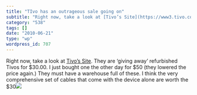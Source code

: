 ```yaml
---
title: "TIvo has an outrageous sale going on"
subtitle: "Right now, take a look at [Tivo’s Site](https://www3.tivo.com/store/clearance.do?WT.ac=tivohome_clea..."
category: "538"
tags: []
date: "2010-06-21"
type: "wp"
wordpress_id: 707
---
```

Right now, take a look at [Tivo’s Site](https://www3.tivo.com/store/clearance.do?WT.ac=tivohome_clearancecenter_HD29_content_body). They are ‘giving away’ refurbished Tivos for $30.00. I just bought one the other day for $50 (they lowered the price again.) They must have a warehouse full of these. I think the very comprehensive set of cables that come with the device alone are worth the $30![](https://www3.tivo.com/store/clearance.do?WT.ac=tivohome_clearancecenter_HD29_content_body)